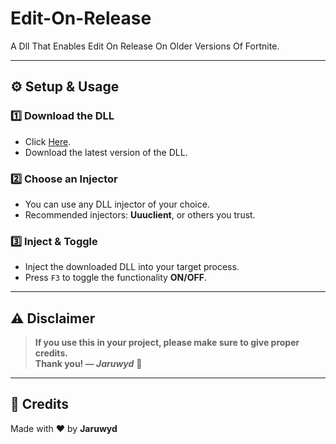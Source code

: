 # Edit-On-Release
A Dll That Enables Edit On Release On Older Versions Of Fortnite.

---

## ⚙️ Setup & Usage

### 1️⃣ Download the DLL
- Click [Here](https://github.com/Jaruwyd/Edit-On-Release/tree/download).
- Download the latest version of the DLL.

### 2️⃣ Choose an Injector
- You can use any DLL injector of your choice.
- Recommended injectors: **Uuuclient**, or others you trust.

### 3️⃣ Inject & Toggle
- Inject the downloaded DLL into your target process.
- Press `F3` to toggle the functionality **ON/OFF**.

---

## ⚠️ Disclaimer

> **If you use this in your project, please make sure to give proper credits.**  
> **Thank you! — *Jaruwyd*** 🙏

---

## 📌 Credits

Made with ❤️ by **Jaruwyd**

